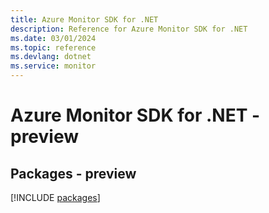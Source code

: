 ```yaml
---
title: Azure Monitor SDK for .NET
description: Reference for Azure Monitor SDK for .NET
ms.date: 03/01/2024
ms.topic: reference
ms.devlang: dotnet
ms.service: monitor
---
```

# Azure Monitor SDK for .NET - preview
## Packages - preview
[!INCLUDE [packages](monitor-index.md)]